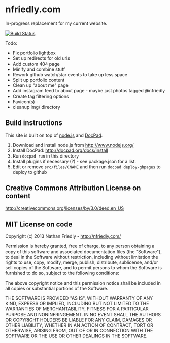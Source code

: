 nfriedly.com
============

In-progress replacement for my current website. 

[![Build Status](https://travis-ci.org/nfriedly/nfriedly.com.png)](https://travis-ci.org/nfriedly/nfriedly.com)

Todo: 

* Fix portfolio lightbox
* Set up redirects for old urls
* Add custom 404 page
* Minify and combine stuff
* Rework github watch/star events to take up less space
* Split up portfolio content
* Clean up "about me" page
* Add instagram feed to about page - maybe just photos tagged @nfriedly
* Create tag filtering options
* Favicon(s) - <link rel="shortcut icon" href="/favicon.ico" />
* cleanup img/ directory

Build instructions
------------
This site is built on top of [node.js](http://www.nodejs.org/) and [DocPad](http://docpad.org/). 

1. Download and install node.js from http://www.nodejs.org/
2. Install DocPad: http://docpad.org/docs/install
3. Run `docpad run` in this directory
4. Install plugins if necessary (?) - see package.json for a list.
5. Edit or remove `src/files/CNAME` and then run `docpad deploy-ghpages` to deploy to github



Creative Commons Attribution License on content
-----------------------------------------------

http://creativecommons.org/licenses/by/3.0/deed.en_US



MIT License on code
-------------------

Copyright (c) 2013 Nathan Friedly - http://nfriedly.com/

Permission is hereby granted, free of charge, to any person obtaining a copy of this software and associated documentation files (the "Software"), to deal in the Software without restriction, including without limitation the rights to use, copy, modify, merge, publish, distribute, sublicense, and/or sell copies of the Software, and to permit persons to whom the Software is furnished to do so, subject to the following conditions:

The above copyright notice and this permission notice shall be included in all copies or substantial portions of the Software.

THE SOFTWARE IS PROVIDED "AS IS", WITHOUT WARRANTY OF ANY KIND, EXPRESS OR IMPLIED, INCLUDING BUT NOT LIMITED TO THE WARRANTIES OF MERCHANTABILITY, FITNESS FOR A PARTICULAR PURPOSE AND NONINFRINGEMENT. IN NO EVENT SHALL THE AUTHORS OR COPYRIGHT HOLDERS BE LIABLE FOR ANY CLAIM, DAMAGES OR OTHER LIABILITY, WHETHER IN AN ACTION OF CONTRACT, TORT OR OTHERWISE, ARISING FROM, OUT OF OR IN CONNECTION WITH THE SOFTWARE OR THE USE OR OTHER DEALINGS IN THE SOFTWARE.

